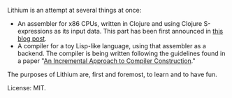 Lithium is an attempt at several things at once:

 * An assembler for x86 CPUs, written in Clojure and using
   Clojure S-expressions as its input data. This part has been
   first announced in [this blog post][1].
 * A compiler for a toy Lisp-like language, using that assembler as a
   backend. The compiler is being written following the guidelines
   found in a paper "[An Incremental Approach to Compiler Construction][2]."

The purposes of Lithium are, first and foremost, to learn and to have fun. 

License: MIT.

 [1]: http://blog.danieljanus.pl/130656082
 [2]: http://scheme2006.cs.uchicago.edu/11-ghuloum.pdf